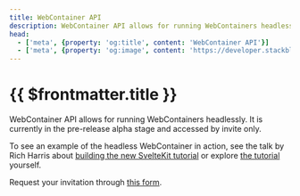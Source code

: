 ```yaml
---
title: WebContainer API
description: WebContainer API allows for running WebContainers headlessly. It is currently in the pre-release alpha stage and accessed by invite only.
head:
  - ['meta', {property: 'og:title', content: 'WebContainer API'}]
  - ['meta', {property: 'og:image', content: 'https://developer.stackblitz.com/img/og/webcontainer-api.png'}]
---
```


# {{ $frontmatter.title }}

WebContainer API allows for running WebContainers headlessly. It is currently in the pre-release alpha stage and accessed by invite only.

To see an example of the headless WebContainer in action, see the talk by Rich Harris about [building the new SvelteKit tutorial](https://www.youtube.com/watch?v=pFah4QqiUAg&t=4581s) or explore [the tutorial](https://learn.svelte.dev/tutorial/welcome-to-svelte) yourself.

Request your invitation through [this form](https://docs.google.com/forms/d/e/1FAIpQLSertiZLl-za0ZHxsWbd2IrISVft2OpPglykEHpEllPSfnZIUg/viewform).
